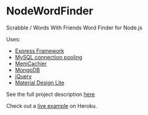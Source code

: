 NodeWordFinder
==============

Scrabble / Words With Friends Word Finder for Node.js

Uses:

* [Express Framework](http://expressjs.com/)
* [MySQL connection pooling](https://github.com/felixge/node-mysql)
* [MemCachier](https://github.com/alevy/memjs)
* [MongoDB](http://www.mongodb.org/)
* [jQuery](http://jquery.com/)
* [Material Design Lite](https://getmdl.io/)

See the full project description [here](https://github.com/cheshirec7/phpwordfinder)

Check out a [live example](http://nodewordfinder.herokuapp.com/) on Heroku.